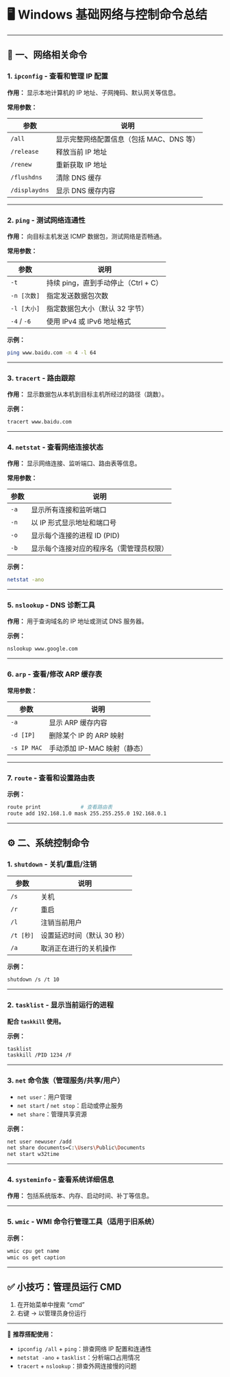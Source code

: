 # 🖥 Windows 基础网络与控制命令总结

---

## 📡 一、网络相关命令

### 1. `ipconfig` - 查看和管理 IP 配置

**作用：** 显示本地计算机的 IP 地址、子网掩码、默认网关等信息。

**常用参数：**

| 参数                | 说明                                  |
|---------------------|---------------------------------------|
| `/all`              | 显示完整网络配置信息（包括 MAC、DNS 等） |
| `/release`          | 释放当前 IP 地址                      |
| `/renew`            | 重新获取 IP 地址                      |
| `/flushdns`         | 清除 DNS 缓存                        |
| `/displaydns`       | 显示 DNS 缓存内容                    |

---

### 2. `ping` - 测试网络连通性

**作用：** 向目标主机发送 ICMP 数据包，测试网络是否畅通。

**常用参数：**

| 参数           | 说明                               |
|----------------|------------------------------------|
| `-t`           | 持续 ping，直到手动停止（Ctrl + C） |
| `-n [次数]`     | 指定发送数据包次数                 |
| `-l [大小]`     | 指定数据包大小（默认 32 字节）     |
| `-4` / `-6`    | 使用 IPv4 或 IPv6 地址格式         |

**示例：**
```bash
ping www.baidu.com -n 4 -l 64
```

---

### 3. `tracert` - 路由跟踪

**作用：** 显示数据包从本机到目标主机所经过的路径（跳数）。

**示例：**
```bash
tracert www.baidu.com
```

---

### 4. `netstat` - 查看网络连接状态

**作用：** 显示网络连接、监听端口、路由表等信息。

**常用参数：**

| 参数      | 说明                         |
|-----------|------------------------------|
| `-a`      | 显示所有连接和监听端口       |
| `-n`      | 以 IP 形式显示地址和端口号   |
| `-o`      | 显示每个连接的进程 ID (PID)  |
| `-b`      | 显示每个连接对应的程序名（需管理员权限） |

**示例：**
```bash
netstat -ano
```

---

### 5. `nslookup` - DNS 诊断工具

**作用：** 用于查询域名的 IP 地址或测试 DNS 服务器。

**示例：**
```bash
nslookup www.google.com
```

---

### 6. `arp` - 查看/修改 ARP 缓存表

**常用参数：**

| 参数       | 说明                           |
|------------|--------------------------------|
| `-a`       | 显示 ARP 缓存内容              |
| `-d [IP]`  | 删除某个 IP 的 ARP 映射        |
| `-s IP MAC`| 手动添加 IP-MAC 映射（静态）  |

---

### 7. `route` - 查看和设置路由表

**示例：**
```bash
route print             # 查看路由表
route add 192.168.1.0 mask 255.255.255.0 192.168.0.1
```

---

## ⚙ 二、系统控制命令

### 1. `shutdown` - 关机/重启/注销

| 参数             | 说明                       |
|------------------|----------------------------|
| `/s`             | 关机                       |
| `/r`             | 重启                       |
| `/l`             | 注销当前用户               |
| `/t [秒]`        | 设置延迟时间（默认 30 秒） |
| `/a`             | 取消正在进行的关机操作     |

**示例：**
```bash
shutdown /s /t 10
```

---

### 2. `tasklist` - 显示当前运行的进程

**配合 `taskkill` 使用。**

**示例：**
```bash
tasklist
taskkill /PID 1234 /F
```

---

### 3. `net` 命令族（管理服务/共享/用户）

- `net user`：用户管理
- `net start` / `net stop`：启动或停止服务
- `net share`：管理共享资源

**示例：**
```bash
net user newuser /add
net share documents=C:\Users\Public\Documents
net start w32time
```

---

### 4. `systeminfo` - 查看系统详细信息

**作用：** 包括系统版本、内存、启动时间、补丁等信息。

---

### 5. `wmic` - WMI 命令行管理工具（适用于旧系统）

**示例：**
```bash
wmic cpu get name
wmic os get caption
```

---

## ✅ 小技巧：管理员运行 CMD

1. 在开始菜单中搜索 “cmd”
2. 右键 → 以管理员身份运行

---

📌 **推荐搭配使用：**
- `ipconfig /all` + `ping`：排查网络 IP 配置和连通性
- `netstat -ano` + `tasklist`：分析端口占用情况
- `tracert` + `nslookup`：排查外网连接慢的问题

